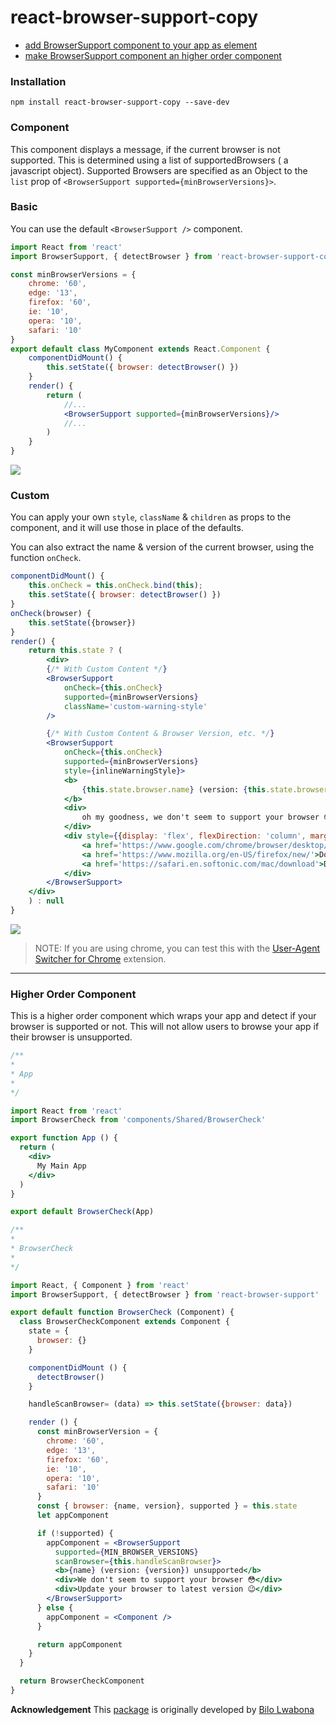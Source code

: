# react-browser-support-copy

- [add BrowserSupport component to your app as element](#user-content-component)
- [make BrowserSupport component an higher order component](#user-content-higher-order-component)

### Installation

`npm install react-browser-support-copy --save-dev`

### Component

This component displays a message, if the current browser is not supported.
This is determined using a list of supportedBrowsers ( a javascript object).
Supported Browsers are specified as an Object to the `list` prop of `<BrowserSupport supported={minBrowserVersions}>`.



### Basic

You can use the default `<BrowserSupport />` component.

```jsx
import React from 'react'
import BrowserSupport, { detectBrowser } from 'react-browser-support-copy'

const minBrowserVersions = {
    chrome: '60',
    edge: '13',
    firefox: '60',
    ie: '10',
    opera: '10',
    safari: '10'
}
export default class MyComponent extends React.Component {
    componentDidMount() {
        this.setState({ browser: detectBrowser() })
    }
    render() {
        return (
            //...
            <BrowserSupport supported={minBrowserVersions}/>
            //...
        )
    }
}
```

![](https://github.com/noelalfonsomiranda/react-browser-support-copy/blob/master/docs/default.png)

### Custom

You can apply your own `style`, `className` & `children` as props to the component, and it will use those in place of the defaults.

You can also extract the name & version of the current browser, using the function `onCheck`.

```jsx
componentDidMount() {
    this.onCheck = this.onCheck.bind(this);
    this.setState({ browser: detectBrowser() })
}
onCheck(browser) {
    this.setState({browser})
}
render() {
    return this.state ? (
        <div>
        {/* With Custom Content */}
        <BrowserSupport
            onCheck={this.onCheck}
            supported={minBrowserVersions}
            className='custom-warning-style'
        />

        {/* With Custom Content & Browser Version, etc. */}
        <BrowserSupport
            onCheck={this.onCheck}
            supported={minBrowserVersions}
            style={inlineWarningStyle}>
            <b>
                {this.state.browser.name} (version: {this.state.browser.version}) unsupported
            </b> 
            <div>
                oh my goodness, we don't seem to support your browser 😳
            </div>
            <div style={{display: 'flex', flexDirection: 'column', marginTop: '1em'}}>
                <a href='https://www.google.com/chrome/browser/desktop/index.html'>Download Chrome</a>
                <a href='https://www.mozilla.org/en-US/firefox/new/'>Download Firefox</a>
                <a href='https://safari.en.softonic.com/mac/download'>Download Safari</a>
            </div>
        </BrowserSupport>
    </div>
    ) : null
}
```

![](https://github.com/noelalfonsomiranda/react-browser-support-copy/blob/master/docs/custom.png)

> NOTE: If you are using chrome, you can test this with the [User-Agent Switcher for Chrome](https://chrome.google.com/webstore/search/user%20agent%20switcher) extension.

---

### Higher Order Component

This is a higher order component which wraps your app and detect if your browser is supported or not.
This will not allow users to browse your app if their browser is unsupported.

```jsx
/**
*
* App
*
*/

import React from 'react'
import BrowserCheck from 'components/Shared/BrowserCheck'

export function App () {
  return (
    <div>
      My Main App
    </div>
  )
}

export default BrowserCheck(App)
```

```jsx
/**
*
* BrowserCheck
*
*/

import React, { Component } from 'react'
import BrowserSupport, { detectBrowser } from 'react-browser-support'

export default function BrowserCheck (Component) {
  class BrowserCheckComponent extends Component {
    state = {
      browser: {}
    }

    componentDidMount () {
      detectBrowser()
    }

    handleScanBrowser= (data) => this.setState({browser: data})

    render () {
      const minBrowserVersion = {
        chrome: '60',
        edge: '13',
        firefox: '60',
        ie: '10',
        opera: '10',
        safari: '10'
      }
      const { browser: {name, version}, supported } = this.state
      let appComponent

      if (!supported) {
        appComponent = <BrowserSupport
          supported={MIN_BROWSER_VERSIONS}
          scanBrowser={this.handleScanBrowser}>
          <b>{name} (version: {version}) unsupported</b>
          <div>We don't seem to support your browser 😳</div>
          <div>Update your browser to latest version 😉</div>
        </BrowserSupport>
      } else {
        appComponent = <Component />
      }

      return appComponent
    }
  }

  return BrowserCheckComponent
}
```

**Acknowledgement**
This [package](https://github.com/bilo-io/react-browser-support) is originally developed by [Bilo Lwabona](https://github.com/bilo-io)